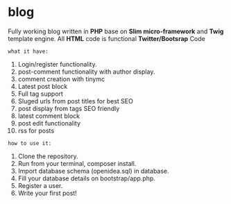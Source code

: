 # blog
Fully working blog written in **PHP** base on **Slim micro-framework** and **Twig** template engine. All **HTML** code is functional **Twitter/Bootsrap** Code



`what it have:`
1. Login/register functionality.
2. post-comment functionality with author display.
3. comment creation with tinymc
4. Latest post block
5. Full tag support
6. Sluged urls from post titles for best SEO
7. post display from tags SEO friendly
8. latest comment block
9. post edit functionality
10. rss for posts 

`how to use it:`

1. Clone the repository.
2. Run from your terminal, composer install.
3. Import database schema (openidea.sql) in database.
4. Fill your database details on bootstrap/app.php.
5. Register a user.
6. Write your first post!
